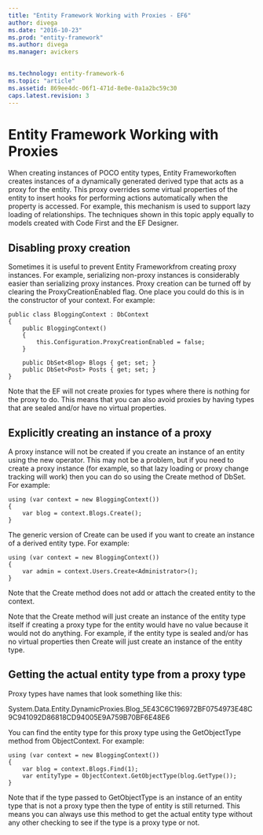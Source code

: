 ```yaml
---
title: "Entity Framework Working with Proxies - EF6"
author: divega
ms.date: "2016-10-23"
ms.prod: "entity-framework"
ms.author: divega
ms.manager: avickers
 

ms.technology: entity-framework-6
ms.topic: "article"
ms.assetid: 869ee4dc-06f1-471d-8e0e-0a1a2bc59c30
caps.latest.revision: 3
---
```

# Entity Framework Working with Proxies
When creating instances of POCO entity types, Entity Frameworkoften creates instances of a dynamically generated derived type that acts as a proxy for the entity. This proxy overrides some virtual properties of the entity to insert hooks for performing actions automatically when the property is accessed. For example, this mechanism is used to support lazy loading of relationships. The techniques shown in this topic apply equally to models created with Code First and the EF Designer.  
  
## Disabling proxy creation  
  
Sometimes it is useful to prevent Entity Frameworkfrom creating proxy instances. For example, serializing non-proxy instances is considerably easier than serializing proxy instances. Proxy creation can be turned off by clearing the ProxyCreationEnabled flag. One place you could do this is in the constructor of your context. For example:  
  
```  
public class BloggingContext : DbContext 
{ 
    public BloggingContext() 
    { 
        this.Configuration.ProxyCreationEnabled = false; 
    }  
 
    public DbSet<Blog> Blogs { get; set; } 
    public DbSet<Post> Posts { get; set; } 
}
```  
  
Note that the EF will not create proxies for types where there is nothing for the proxy to do. This means that you can also avoid proxies by having types that are sealed and/or have no virtual properties.  
  
## Explicitly creating an instance of a proxy  
  
A proxy instance will not be created if you create an instance of an entity using the new operator. This may not be a problem, but if you need to create a proxy instance (for example, so that lazy loading or proxy change tracking will work) then you can do so using the Create method of DbSet. For example:  
  
```  
using (var context = new BloggingContext()) 
{ 
    var blog = context.Blogs.Create(); 
}
```  
  
The generic version of Create can be used if you want to create an instance of a derived entity type. For example:  
  
```  
using (var context = new BloggingContext()) 
{ 
    var admin = context.Users.Create<Administrator>(); 
}
```  
  
Note that the Create method does not add or attach the created entity to the context.  
  
Note that the Create method will just create an instance of the entity type itself if creating a proxy type for the entity would have no value because it would not do anything. For example, if the entity type is sealed and/or has no virtual properties then Create will just create an instance of the entity type.  
  
## Getting the actual entity type from a proxy type  
  
Proxy types have names that look something like this:  
  
System.Data.Entity.DynamicProxies.Blog_5E43C6C196972BF0754973E48C9C941092D86818CD94005E9A759B70BF6E48E6  
  
You can find the entity type for this proxy type using the GetObjectType method from ObjectContext. For example:  
  
```  
using (var context = new BloggingContext()) 
{ 
    var blog = context.Blogs.Find(1); 
    var entityType = ObjectContext.GetObjectType(blog.GetType()); 
}
```  
  
Note that if the type passed to GetObjectType is an instance of an entity type that is not a proxy type then the type of entity is still returned. This means you can always use this method to get the actual entity type without any other checking to see if the type is a proxy type or not.  
  